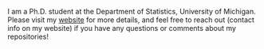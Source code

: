 I am a Ph.D. student at the Department of Statistics, University of Michigan.  
Please visit my [website](https://andleb.netlify.app/) for more details, and feel free to reach out (contact info on my website) if you have any questions or comments about my repositories!

<!--
**andleb/andleb** is a ✨ _special_ ✨ repository because its `README.md` (this file) appears on your GitHub profile.

Here are some ideas to get you started:

- 🔭 I’m currently working on ...
- 🌱 I’m currently learning ...
- 👯 I’m looking to collaborate on ...
- 🤔 I’m looking for help with ...
- 💬 Ask me about ...
- 📫 How to reach me: ...
- 😄 Pronouns: ...
- ⚡ Fun fact: ...
-->
